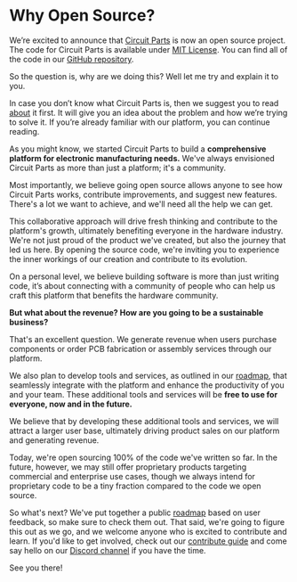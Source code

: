 # Why Open Source?

We’re excited to announce that [Circuit Parts](https://circuitparts.in) is now an open source project. The code for Circuit Parts is available under [MIT License](https://github.com/circuitparts/store/blob/main/LICENSE). You can find all of the code in our [GitHub repository](https://github.com/circuitparts/store).

So the question is, why are we doing this? Well let me try and explain it to you.

In case you don’t know what Circuit Parts is, then we suggest you to read [about](../about.md) it first. It will give you an idea about the problem and how we’re trying to solve it. If you’re already familiar with our platform, you can continue reading.

As you might know, we started Circuit Parts to build a **comprehensive platform for electronic manufacturing needs.** We've always envisioned Circuit Parts as more than just a platform; it's a community.

Most importantly, we believe going open source allows anyone to see how Circuit Parts works, contribute improvements, and suggest new features. There's a lot we want to achieve, and we'll need all the help we can get.

This collaborative approach will drive fresh thinking and contribute to the platform's growth, ultimately benefiting everyone in the hardware industry. We're not just proud of the product we've created, but also the journey that led us here. By opening the source code, we're inviting you to experience the inner workings of our creation and contribute to its evolution.

On a personal level, we believe building software is more than just writing code, it’s about connecting with a community of people who can help us craft this platform that benefits the hardware community.

**But what about the revenue? How are you going to be a sustainable business?**

That's an excellent question. We generate revenue when users purchase components or order PCB fabrication or assembly services through our platform.

We also plan to develop tools and services, as outlined in our [roadmap](../roadmap.md), that seamlessly integrate with the platform and enhance the productivity of you and your team. These additional tools and services will be **free to use for everyone, now and in the future.**

We believe that by developing these additional tools and services, we will attract a larger user base, ultimately driving product sales on our platform and generating revenue.

Today, we're open sourcing 100% of the code we've written so far. In the future, however, we may still offer proprietary products targeting commercial and enterprise use cases, though we always intend for proprietary code to be a tiny fraction compared to the code we open source.

So what's next? We've put together a public [roadmap](../roadmap.md) based on user feedback, so make sure to check them out. That said, we're going to figure this out as we go, and we welcome anyone who is excited to contribute and learn. If you'd like to get involved, check out our [contribute guide](../contributors-guide/intro.md) and come say hello on our [Discord channel](https://discord.gg/B4CCqBEH) if you have the time.

See you there!
